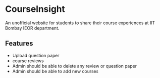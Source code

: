 # CourseInsight
An unofficial website for students to share their course experiences at IIT Bombay IEOR department.

## Features

-   Upload question paper
-   course reviews
-   Admin should be able to delete any review or question paper
-   Admin should be able to add new courses
